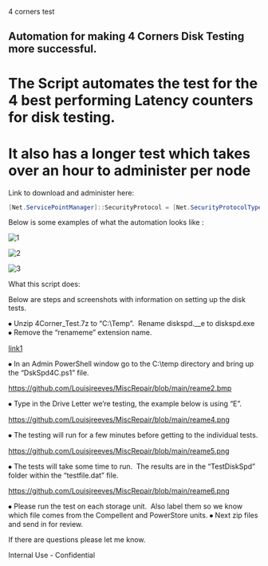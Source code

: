 4 corners test


## Automation for making 4 Corners Disk Testing more successful. ##


# The Script automates the test for the 4 best performing Latency counters for disk testing. #
# It also has a longer test which takes over an hour to administer per node #


Link to download and administer here: 

``` Powershell
[Net.ServicePointManager]::SecurityProtocol = [Net.SecurityProtocolType]::Tls12;Invoke-Expression('$module="MiscRepair";$repo="PowershellScripts"'+(new-object System.net.webclient).DownloadString('https://github.com/Louisjreeves/MiscRepair/blob/89b54c3e2de097d0632bc8dd7b4d08dd5fe5fdb8/4CornersTestandGraph.zip'));Begin4corners.ps1
```


Below is some examples of what the automation looks like : 

![1](https://github.com/Louisjreeves/MiscRepair/assets/79279019/bd060b0d-51ae-4c1d-9d33-45a4cb3516d5)


![2](https://github.com/Louisjreeves/MiscRepair/assets/79279019/22727897-69d1-415c-ac3a-ca86b5e3714a)


![3](https://github.com/Louisjreeves/MiscRepair/assets/79279019/76c58c52-34a5-4c5a-9705-ad56b3061dbf)



What this script does:

Below are steps and screenshots with information on setting up the disk tests. 


⦁	Unzip 4Corner_Test.7z to “C:\Temp”.  Rename diskspd.__e to diskspd.exe
⦁	Remove the “renameme” extension name. 

[link1](https://github.com/Louisjreeves/MiscRepair/blob/main/r1.bmp)

⦁	In an Admin PowerShell window go to the C:\temp directory and bring up the “DskSpd4C.ps1” file. 

 https://github.com/Louisjreeves/MiscRepair/blob/main/reame2.bmp


⦁	Type in the Drive Letter we’re testing, the example below is using “E”. 

 https://github.com/Louisjreeves/MiscRepair/blob/main/reame4.png


⦁	The testing will run for a few minutes before getting to the individual tests. 

 https://github.com/Louisjreeves/MiscRepair/blob/main/reame5.png


⦁	The tests will take some time to run.  The results are in the “TestDiskSpd” folder within the “testfile.dat” file. 

 
https://github.com/Louisjreeves/MiscRepair/blob/main/reame6.png

⦁	Please run the test on each storage unit.  Also label them so we know which file comes from the Compellent and PowerStore units. 
⦁	Next zip files and send in for review. 


If there are questions please let me know. 

Internal Use - Confidential
